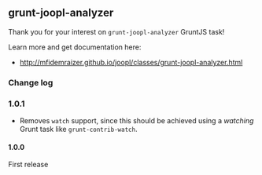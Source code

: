## grunt-joopl-analyzer

Thank you for your interest on `grunt-joopl-analyzer` GruntJS task!

Learn more and get documentation here:

- http://mfidemraizer.github.io/joopl/classes/grunt-joopl-analyzer.html


### Change log

### 1.0.1
- Removes `watch` support, since this should be achieved using a *watching* Grunt task like `grunt-contrib-watch`.

#### 1.0.0

First release